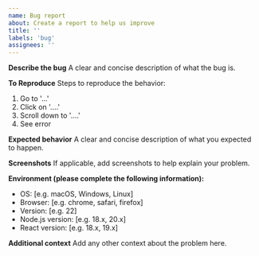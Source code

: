 ```yaml
---
name: Bug report
about: Create a report to help us improve
title: ''
labels: 'bug'
assignees: ''
---
```


**Describe the bug**
A clear and concise description of what the bug is.

**To Reproduce**
Steps to reproduce the behavior:

1. Go to '...'
2. Click on '....'
3. Scroll down to '....'
4. See error

**Expected behavior**
A clear and concise description of what you expected to happen.

**Screenshots**
If applicable, add screenshots to help explain your problem.

**Environment (please complete the following information):**

- OS: [e.g. macOS, Windows, Linux]
- Browser: [e.g. chrome, safari, firefox]
- Version: [e.g. 22]
- Node.js version: [e.g. 18.x, 20.x]
- React version: [e.g. 18.x, 19.x]

**Additional context**
Add any other context about the problem here.
